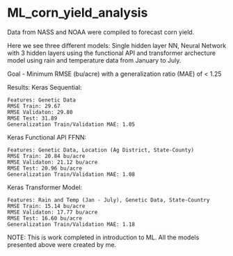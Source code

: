 # ML_corn_yield_analysis
Data from NASS and NOAA were compiled to forecast corn yield. 

Here we see three different models: Single hidden layer NN, Neural Network with 3 hidden layers using the functional API and transformer archecture model using rain and temperature data from January to July.

Goal - Minimum RMSE (bu/acre) with a generalization ratio (MAE) of < 1.25

Results:
  Keras Sequential:

    Features: Genetic Data
    RMSE Train: 29.67
    RMSE Validaton: 29.80 
    RMSE Test: 31.89
    Generalization Train/Validation MAE: 1.05

  Keras Functional API FFNN:
  
    Features: Genetic Data, Location (Ag District, State-County)
    RMSE Train: 20.84 bu/acre
    RMSE Validaton: 21.12 bu/acre
    RMSE Test: 20.96 bu/acre
    Generalization Train/Validation MAE: 1.08

 Keras Transformer Model:
 
    Features: Rain and Temp (Jan - July), Genetic Data, State-Country
    RMSE Train: 15.14 bu/acre
    RMSE Validaton: 17.77 bu/acre
    RMSE Test: 16.60 bu/acre
    Generalization Train/Validation MAE: 1.18

NOTE: This is work completed in introduction to ML. All the models presented above were created by me.



    
  
